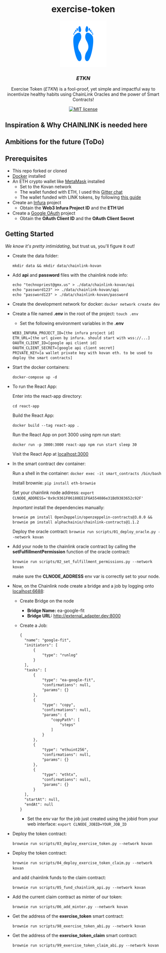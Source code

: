 <h1 align="center">
  exercise-token
</h1>

<p align="center">
  <img src="/react-app/src/components/logo.gif" width="150" height="150">
</p>

<h3 align="center">
  <em>ETKN</em>
</h3>

<p align="center">
  Exercise Token (<em>ETKN</em>) is a fool-proof, yet simple and impactful way to incentivize healthy habits using ChainLink Oracles and the power of Smart Contracts!
</p>

<p align="center">
  <a href="https://github.com/technopriest-crypto/exercise-token/blob/main/LICENSE">
    <img alt="MIT license" src="https://img.shields.io/github/license/technopriest-crypto/exercise-token">
  </a>
</p>

## Inspiration & Why CHAINLINK is needed here

## Ambitions for the future (ToDo)

## Prerequisites

- This repo forked or cloned
- [Docker](https://www.docker.com/) installed
- An ETH crypto wallet like [MetaMask](https://metamask.io/) installed
    - Set to the Kovan network
    - The wallet funded with ETH, I used this [Gitter chat](https://gitter.im/kovan-testnet/faucet)
    - The wallet funded with LINK tokens, by following [this guide](https://docs.chain.link/docs/acquire-link)
- Create an [Infura](https://infura.io/) project
    - Obtain the **Web3 Infura Project ID** and the **ETH Url**
- Create a [Google OAuth](https://developers.google.com/identity/protocols/oauth2) project
    - Obtain the **OAuth Client ID** and the **OAuth Client Secret**

## Getting Started

*We know it's pretty intimidating*, but trust us, you'll figure it out!

- Create the data folder:

  `mkdir data && mkdir data/chainlink-kovan`

- Add **api** and **password** files with the chainlink node info:

  ```
  echo "technopriest@gmx.us" > ./data/chainlink-kovan/api
  echo "password123" >> ./data/chainlink-kovan/api
  echo "password123" > ./data/chainlink-kovan/password
  ```

- Create the development network for docker: `docker network create dev`

- Create a file named **.env** in the root of the project: `touch .env`

    - Set the following environment variables in the **.env**

    ```
    WEB3_INFURA_PROJECT_ID=[the infura project id]
    ETH_URL=[the url given by infura. should start with wss://...]
    OAUTH_CLIENT_ID=[google api client id]
    OAUTH_CLIENT_SECRET=[google api client secret]
    PRIVATE_KEY=[a wallet private key with kovan eth. to be used to deploy the smart contracts]
    ```

- Start the docker containers:

  `docker-compose up -d`

- To run the React App:

  Enter into the react-app directory:

  `cd react-app`

  Build the React App:

  `docker build --tag react-app .`

  Run the React App on port 3000 using npm run start:

  `docker run -p 3000:3000 react-app npm run start sleep 30`

  Visit the React App at [localhost:3000](http://localhost:3000/)

- In the smart contract dev container:

  Run a shell in the container: `docker exec -it smart_contracts /bin/bash`

  Install brownie: `pip install eth-brownie`

  Set your chainlink node address: `export CLNODE_ADDRESS='0x9c9361F06180EE1F6A554886e31Bd9383652c92F'`

  *Important* install the dependencies manually:

  ```
  brownie pm install OpenZeppelin/openzeppelin-contracts@3.0.0 && brownie pm install alphachainio/chainlink-contracts@1.1.2
  ```

  Deploy the oracle contract: `brownie run scripts/01_deploy_oracle.py --network kovan`


- Add your node to the chainlink oracle contract by calling the **setFulfillmentPermission** function of the oracle contract:

  `brownie run scripts/02_set_fulfillment_permissions.py --network kovan`

  make sure the **CLNODE_ADDRESS** env var is correctly set to your node.


- Now, on the Chainlink node create a bridge and a job by logging onto [localhost:6688](http://localhost:6688/):

    - Create Bridge on the node

      - **Bridge Name:** ea-google-fit
      - **Bridge URL:** http://external_adapter.dev:8000

    - Create a Job:
      ```
      {
        "name": "google-fit",
      	"initiators": [
      		{
      			"type": "runlog"
      		}
      	],
      	"tasks": [
      		{
      			"type": "ea-google-fit",
      			"confirmations": null,
      			"params": {}
      		},
      		{
      			"type": "copy",
      			"confirmations": null,
      			"params": {
      				"copyPath": [
      					"steps"
      				]
      			}
      		},
      		{
      			"type": "ethuint256",
      			"confirmations": null,
      			"params": {}
      		},
      		{
      			"type": "ethtx",
      			"confirmations": null,
      			"params": {}
      		}
      	],
      	"startAt": null,
      	"endAt": null
      }
      ```

      - Set the env var for the job just created using the jobid from your web interface: `export CLNODE_JOBID=YOUR_JOB_ID`


- Deploy the token contract:

  `brownie run scripts/03_deploy_exercise_token.py --network kovan`

- Deploy the token contract:

  `brownie run scripts/04_deploy_exercise_token_claim.py --network kovan`

  and add chainlink funds to the claim contract:

  `brownie run scripts/05_fund_chainlink_api.py --network kovan`

- Add the current claim contract as minter of our token:

  `brownie run scripts/06_add_minter.py --network kovan`

- Get the address of the **exercise_token** smart contract:

  `brownie run scripts/98_exercise_token_abi.py --network kovan`

- Get the address of the **exercise_token_claim** smart contract:

  `brownie run scripts/99_exercise_token_claim_abi.py --network kovan`
